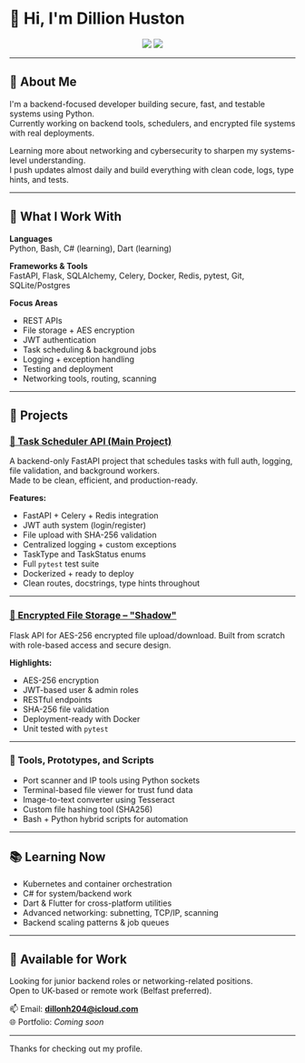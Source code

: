 # 👋 Hi, I'm Dillion Huston

<p align="center">
  <img src="https://github-readme-stats.vercel.app/api?username=dillionhuston&show_icons=true&theme=radical&hide_rank=true&hide_title=true&card_width=400"/>
  <img src="https://github-readme-streak-stats.herokuapp.com/?user=dillionhuston&theme=radical&hide_border=true"/>
</p>

---

## 🧠 About Me

I'm a backend-focused developer building secure, fast, and testable systems using Python.  
Currently working on backend tools, schedulers, and encrypted file systems with real deployments.

Learning more about networking and cybersecurity to sharpen my systems-level understanding.  
I push updates almost daily and build everything with clean code, logs, type hints, and tests.

---

## 🔨 What I Work With

**Languages**  
Python, Bash, C# (learning), Dart (learning)

**Frameworks & Tools**  
FastAPI, Flask, SQLAlchemy, Celery, Docker, Redis, pytest, Git, SQLite/Postgres

**Focus Areas**  
- REST APIs  
- File storage + AES encryption  
- JWT authentication  
- Task scheduling & background jobs  
- Logging + exception handling  
- Testing and deployment  
- Networking tools, routing, scanning

---

## 🚀 Projects

### [📅 Task Scheduler API (Main Project)](https://github.com/dillionhuston/Task-Automation-API)

A backend-only FastAPI project that schedules tasks with full auth, logging, file validation, and background workers.  
Made to be clean, efficient, and production-ready.

**Features:**
- FastAPI + Celery + Redis integration  
- JWT auth system (login/register)  
- File upload with SHA-256 validation  
- Centralized logging + custom exceptions  
- TaskType and TaskStatus enums  
- Full `pytest` test suite  
- Dockerized + ready to deploy  
- Clean routes, docstrings, type hints throughout

---

### [🔐 Encrypted File Storage – "Shadow"](https://github.com/dillionhuston/Shadow)

Flask API for AES-256 encrypted file upload/download. Built from scratch with role-based access and secure design.

**Highlights:**
- AES-256 encryption  
- JWT-based user & admin roles  
- RESTful endpoints  
- SHA-256 file validation  
- Deployment-ready with Docker  
- Unit tested with `pytest`

---

### 🧪 Tools, Prototypes, and Scripts

- Port scanner and IP tools using Python sockets  
- Terminal-based file viewer for trust fund data  
- Image-to-text converter using Tesseract  
- Custom file hashing tool (SHA256)  
- Bash + Python hybrid scripts for automation

---

## 📚 Learning Now

- Kubernetes and container orchestration  
- C# for system/backend work  
- Dart & Flutter for cross-platform utilities  
- Advanced networking: subnetting, TCP/IP, scanning  
- Backend scaling patterns & job queues

---

## 💼 Available for Work

Looking for junior backend roles or networking-related positions.  
Open to UK-based or remote work (Belfast preferred).

📫 Email: **dillonh204@icloud.com**  
🌐 Portfolio: _Coming soon_

---

Thanks for checking out my profile.
